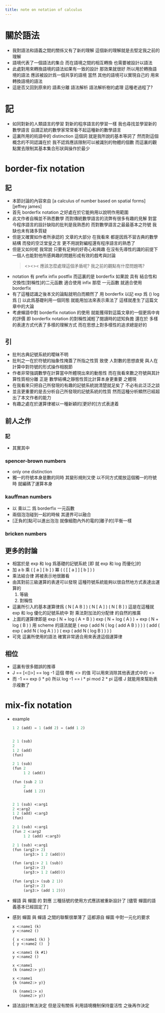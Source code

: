 ```yaml
---
title: note on notation of calculus
---
```


# 關於語法

- 我對語法和語義之間的關係又有了新的理解
  這個新的理解就是去堅定我之前的理解
- 語境代表了一個語法的集合
  而在語境之間的相互轉換
  也需要被設計以語法
- 此處對用來轉換語境的語法如果有一致的設計
  那效果就很好
  所以用於轉換語境的語法
  應該被設計爲一個共享的語境
  當然 其他的語境可以實現自己的 用來轉換語境的語法
- 這是否又回到原來的
  語素分離 語法解析 語法解析樹的處理
  這種老過程了?

# 記

- 如同對新的人類語言的學習
  對新的程序語言的學習一樣
  我也尋找並學習新的數學語言
  自謂正統的數學家常常看不起這種新的數學語言
- 這裏所用的術語中的 distinction 這個詞
  就是我所說的基本等詞了
  然而對這個概念的不同認識在於
  我不認爲應該限制可以被識別的物體的個數
  而這裏的觀點實去限制其基本集合形狀與操作於最少

# border-fix notation

## 記

- 本節討論的內容來自
  [a calculus of number based on spatial forms]
  [jeffrey james]
- 首先 borderfix notation
  之好處在於它能夠用以說明作用範圍
- 此文作者自稱並不熟悉數學
  而對傳統數學語言的流弊有很多有趣的見解
  對當今程序語言的設計缺陷的批判是我熟悉的
  而對數學語言之最最基本之符號
  我缺也未有諸多質疑
- 但是又確實如作者所承認的
  文章的大部分
  在我看來
  都是因爲不習古典的數學結構
  而發的空泛堂皇之言
  更不用說對編程還有程序語言的熟悉了
- 但是又如何呢
  我常說
  只要有足夠的好奇心和興趣
  在沒有先導性的識的前提下
  一個人也能對他所感興趣的問題形成有效的戲考與討論
  ><><>< 應該怎麼處理這個矛盾呢? 我之前的觀點有什麼問題嗎?
- notation 有 prefix infix postfix
  而這裏的是 borderfix
  如果說 具有 結合性和交換性[對稱性]的二元函數 適合使用 infix
  那麼 一元函數 就適合使用 borderfix
- 有了這種認識之後本文的論點就明白而顯然了
  用 borderfix 以記
  exp 爲 ()
  log 爲 []
  以此爲基礎利用一個同態 就能用加法來表示乘法了
  這樣就產生了這篇文章中的大論
- 考慮蟬語中對 borderfix notation 的使用
  就能獲得對這篇文章的一個更爲中肯的評價
  即 borderfix notation 的對稱性減輕了閱讀時的認知負擔
  還在於
  多樣的表達方式代表了多樣的理解方式
  而在思想上對多樣性的追求總是好的

## 引

- 批判古典記號系統的曖昧不明
- 批判之一在於符號的抽象性掩蓋了所指之性質
  致使
  人對數的思想直覺
  與人在計算中對符號的形式操作相脫節
- 作者非常強調數學在計算當中所體現出來的動態性
  而在我看來數之符號與其計算性質相分離
  正是 數學結構之靜態性質比計算本身更重要 之體現
- 在我看來只把自己所發現的有趣的記號系統說清楚就足矣了
  不必有此泛泛之談
- 並且更重要的是去分析自己所發現的記號系統的性質
  然而這種分析顯然已經超出了本文作者的能力
- 有趣之處在於運算律被以一種新穎的[更好的]方式表達着

## 前人之作

### 記

- 其實其中

### spencer-brown numbers

- only one distinction
- 獨一的符號本身是數的同時
  其變形規則又使
  以不同方式擺放這個獨一的符號時
  就編碼了運算本身

### kauffman numbers

- 以 乘以二 爲 borderfix 一元函數
- 兩個泡泡碰到一起的時候
  其邊界可以融合
- [正負的]點可以進出泡泡
  就像細胞內外的電的[離子的]平衡一樣

### bricken numbers

## 更多的討論

- 相當於是 exp 和 log 爲基礎的記號系統
  [即 就 exp 和 log 而優化]的
- 加 a b
  乘 ( [ a ] [ b ] )
  冪 ( ( [ [ a ] ] [ b ] ) )
- 乘法結合律 將被表示地很難看
- 由其對前三級運算的表達可以發現
  這種符號系統能夠以很自然地方式表達出運算的
  1) 等級
  2) 對稱性
- 這裏所引入的基本運算律爲
  ( N [ A B ] )
  ( N [ A ] ) ( N [ B ] )
  這是在這種就 exp 和 log 優化的記號系統中
  對 乘法對加法的分配律 的自然的推廣
- 上面的運算律即是
  exp ( N + log ( A + B ) )
  exp ( N + log ( A ) ) + exp ( N + log ( B ) )
  用 scheme 的語法就是
  ( exp ( add N ( log ( add A B ) ) ) )
  ( add  ( exp ( add N ( log A ) ) )  ( exp ( add N ( log B ) ) ) )
- 可見 這裏所使用的語法
  確實非常適合用來表達這個運算律

## 相位

- 這裏有很多錯誤的推導
- J == [<()>] == log -1
  這個 帶有 <> 的值
  可以用來消除其他表達式中的 <>
- 而 -1 == exp (i * pi)
  所以 log -1 == i * pi mod 2 * pi
  這樣 J 就能用來幫助表示複數了

# mix-fix notation

- example

  ``` lisp
  1 2 (add) = 1 (add 2) = (add 1 2)


  2 1 (sub)
  2
  1 2 (add)
  (fun)

  2 1 (sub)
  (fun 2
       1 2 (add))

  (fun (sub 2 1)
       2
       (add 1 2))


  2 1 (sub) <:arg1
  2 <:arg2
  1 2 (add) <:arg3
  (fun)

  2 1 (sub) <:arg1
  (fun 2 <:arg2
       1 2 (add) <:arg3)

  2 1 (sub) <:arg1
  (fun (arg2:> 2)
       (arg3:> 1 2 (add)))

  (fun (arg1:> 2 1 (sub))
       (arg2:> 2)
       (arg3:> 1 2 (add)))

  (fun (arg1:> (sub 2 1))
       (arg2:> 2)
       (arg3:> (add 1 2)))
  ```
- 蟬語 與 蟬圖 的 對應
  三種括號的使用方式應該被重新設計了
  [儘管 蟬圖的語義基本已經固定了]
- 感到 蟬圖 與 蟬語 之間的聯繫很單薄了
  這都源自 蟬圖 中對一元化的要求
  ``` cicada
  x <:name1 (k)
  y <:name2 ()

  { x <:name1 (k) }
  { y <:name2 ()  }

  x <:name1 (k #1)
  y <:name2 ()

  x <:name1
  (k (name2:> y))

  x <:name1
  {k (name2:> y)}

  (k (name1:> x)
     (name2:> y))
  ```
- 語法設計無法決定
  但是沒有關係
  利用語境機制保持靈活性
  之後再作決定
